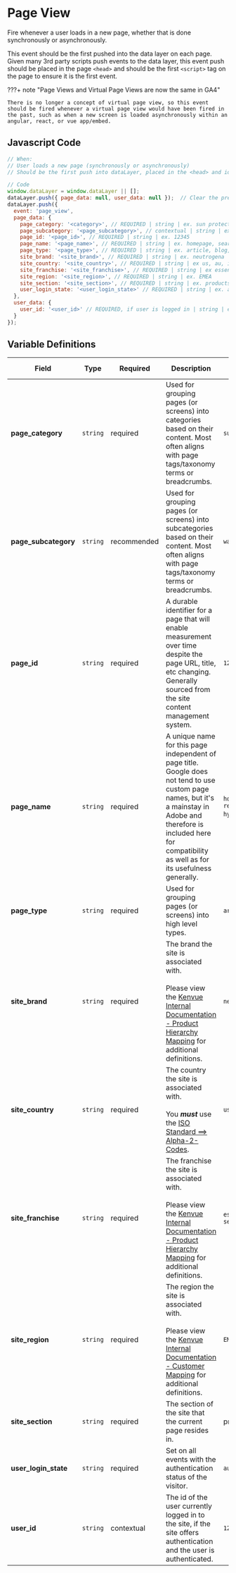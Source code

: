 # Page View

Fire whenever a user loads in a new page, whether that is done synchronously or asynchronously.

This event should be the first pushed into the data layer on each page. Given many 3rd party scripts push events to the data layer, this event push should be placed in the page `<head>` and should be the first `<script>` tag on the page to ensure it is the first event.

???+ note "Page Views and Virtual Page Views are now the same in GA4"

    There is no longer a concept of virtual page view, so this event should be fired whenever a virtual page view would have been fired in the past, such as when a new screen is loaded asynchronously within an angular, react, or vue app/embed.

## Javascript Code

```js
// When:
// User loads a new page (synchronously or asynchronously)
// Should be the first push into dataLayer, placed in the <head> and ideally first <script> on page.

// Code
window.dataLayer = window.dataLayer || [];
dataLayer.push({ page_data: null, user_data: null });  // Clear the previous attributes.
dataLayer.push({
  event: 'page_view',
  page_data: {
    page_category: '<category>', // REQUIRED | string | ex. sun protection
    page_subcategory: '<page_subcategory>', // contextual | string | ex. waterproof
    page_id: '<page_id>', // REQUIRED | string | ex. 12345
    page_name: '<page_name>', // REQUIRED | string | ex. homepage, search results, product:sample
    page_type: '<page_type>', // REQUIRED | string | ex. article, blog, homepage, product
    site_brand: '<site_brand>', // REQUIRED | string | ex. neutrogena
    site_country: '<site_country>', // REQUIRED | string | ex us, au, is, jp
    site_franchise: '<site_franchise>', // REQUIRED | string | ex essential health, skin care & self care
    site_region: '<site_region>', // REQUIRED | string | ex. EMEA
    site_section: '<site_section>', // REQUIRED | string | ex. products
    user_login_state: '<user_login_state>' // REQUIRED | string | ex. authenticated, anonymous 
  },
  user_data: {
    user_id: '<user_id>' // REQUIRED, if user is logged in | string | ex. 12345
  }
});
```

## Variable Definitions

|Field|Type|Required|Description|Example|Max Length|
| --- | --- | --- | --- | --- | --- |
|**page_category**|`string`|required|Used for grouping pages (or screens) into categories based on their content. Most often aligns with page tags/taxonomy terms or breadcrumbs.|`sun protection`|`100`|
|**page_subcategory**|`string`|recommended|Used for grouping pages (or screens) into subcategories based on their content. Most often aligns with page tags/taxonomy terms or breadcrumbs.|`waterproof`|`100`|
|**page_id**|`string`|required|A durable identifier for a page that will enable measurement over time despite the page URL, title, etc changing. Generally sourced from the site content management system.|`12345`|`100`|
|**page_name**|`string`|required|A unique name for this page independent of page title. Google does not tend to use custom page names, but it's a mainstay in Adobe and therefore is included here for compatibility as well as for its usefulness generally.|`homepage,search results,product:neutrogena hydro boost ge`l|`100`|
|**page_type**|`string`|required|Used for grouping pages (or screens) into high level types.|`article,blog,homepage,product`|`100`|
|**site_brand**|`string`|required|The brand the site is associated with. <br /> <br />Please view the [Kenvue Internal Documentation -  Product Hierarchy Mapping](https://prodbitabcon.jnj.com/#/site/Consumer/views/GlobalConsumerCommercialHierarchies/ProductHierarchyMappings?:iid=2) for additional definitions.|`neutrogena`|`100`|
|**site_country**|`string`|required|The country the site is associated with.<br /><br /> You _**must**_ use the [ISO Standard ==> Alpha-2-Codes](https://www.iso.org/iso-3166-country-codes.html).|`us`|`100`|
|**site_franchise**|`string`|required|The franchise the site is associated with. <br /> <br />Please view the [Kenvue Internal Documentation -  Product Hierarchy Mapping](https://prodbitabcon.jnj.com/#/site/Consumer/views/GlobalConsumerCommercialHierarchies/ProductHierarchyMappings?:iid=2) for additional definitions.|`essential health, skin care & self care`|`100`|
|**site_region**|`string`|required|The region the site is associated with. <br /> <br />Please view the [Kenvue Internal Documentation - Customer Mapping](https://prodbitabcon.jnj.com/#/site/Consumer/views/GlobalConsumerCommercialHierarchies/CustomerMappings?:iid=1) for additional definitions.|`EMEA`|`100`|
|**site_section**|`string`|required|The section of the site that the current page resides in.|products|100|
|**user_login_state**|`string`|required|Set on all events with the authentication status of the visitor.|`authenticated, anonymous`|`100`|
|**user_id**|`string`|contextual|The id of the user currently logged in to the site, if the site offers authentication and the user is authenticated.|`123456`|`100`|
